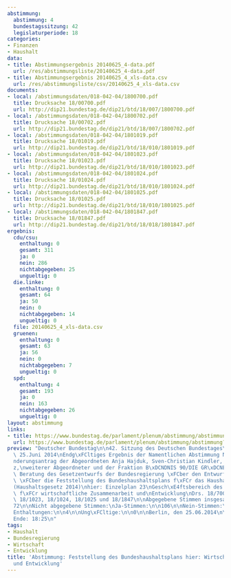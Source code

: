 ```yaml
---
abstimmung:
  abstimmung: 4
  bundestagssitzung: 42
  legislaturperiode: 18
categories:
- Finanzen
- Haushalt
data:
- title: Abstimmungsergebnis 20140625_4-data.pdf
  url: /res/abstimmungsliste/20140625_4-data.pdf
- title: Abstimmungsergebnis 20140625_4_xls-data.csv
  url: /res/abstimmungsliste/csv/20140625_4_xls-data.csv
documents:
- local: /abstimmungsdaten/018-042-04/1800700.pdf
  title: Drucksache 18/00700.pdf
  url: http://dip21.bundestag.de/dip21/btd/18/007/1800700.pdf
- local: /abstimmungsdaten/018-042-04/1800702.pdf
  title: Drucksache 18/00702.pdf
  url: http://dip21.bundestag.de/dip21/btd/18/007/1800702.pdf
- local: /abstimmungsdaten/018-042-04/1801019.pdf
  title: Drucksache 18/01019.pdf
  url: http://dip21.bundestag.de/dip21/btd/18/010/1801019.pdf
- local: /abstimmungsdaten/018-042-04/1801023.pdf
  title: Drucksache 18/01023.pdf
  url: http://dip21.bundestag.de/dip21/btd/18/010/1801023.pdf
- local: /abstimmungsdaten/018-042-04/1801024.pdf
  title: Drucksache 18/01024.pdf
  url: http://dip21.bundestag.de/dip21/btd/18/010/1801024.pdf
- local: /abstimmungsdaten/018-042-04/1801025.pdf
  title: Drucksache 18/01025.pdf
  url: http://dip21.bundestag.de/dip21/btd/18/010/1801025.pdf
- local: /abstimmungsdaten/018-042-04/1801847.pdf
  title: Drucksache 18/01847.pdf
  url: http://dip21.bundestag.de/dip21/btd/18/018/1801847.pdf
ergebnis:
  cdu/csu:
    enthaltung: 0
    gesamt: 311
    ja: 0
    nein: 286
    nichtabgegeben: 25
    ungueltig: 0
  die.linke:
    enthaltung: 0
    gesamt: 64
    ja: 50
    nein: 0
    nichtabgegeben: 14
    ungueltig: 0
  file: 20140625_4_xls-data.csv
  gruenen:
    enthaltung: 0
    gesamt: 63
    ja: 56
    nein: 0
    nichtabgegeben: 7
    ungueltig: 0
  spd:
    enthaltung: 4
    gesamt: 193
    ja: 0
    nein: 163
    nichtabgegeben: 26
    ungueltig: 0
layout: abstimmung
links:
- title: https://www.bundestag.de/parlament/plenum/abstimmung/abstimmung?id=282
  url: https://www.bundestag.de/parlament/plenum/abstimmung/abstimmung?id=282
preview: "Deutscher Bundestag\n\n42. Sitzung des Deutschen Bundestages\nam Mittwoch,\
  \ 25.Juni 2014\nEndg\xFCltiges Ergebnis der Namentlichen Abstimmung Nr. 4\n\n\xC4\
  nderungsantrag der Abgeordneten Anja Hajduk, Sven-Christian Kindler, Ekin Delig\xF6\
  z,\nweiterer Abgeordneter und der Fraktion B\xDCNDNIS 90/DIE GR\xDCNEN\nzu der zweiten\
  \ Beratung des Gesetzentwurfs der Bundesregierung \xFCber den Entwurf eines\nGesetzes\
  \ \xFCber die Feststellung des Bundeshaushaltsplans f\xFCr das Haushaltsjahr 2014\n\
  (Haushaltsgesetz 2014)\nhier: Einzelplan 23\nGesch\xE4ftsbereich des Bundesministeriums\
  \ f\xFCr wirtschaftliche Zusammenarbeit und\nEntwicklung\nDrs. 18/700, 18/702, 18/1019,\
  \ 18/1023, 18/1024, 18/1025 und 18/1847\n\nAbgegebene Stimmen insgesamt:\n\n559\n\
  72\n\nNicht abgegebene Stimmen:\nJa-Stimmen:\n\n106\n\nNein-Stimmen:\n\n449\n\n\
  Enthaltungen:\n\n4\n\nUng\xFCltige:\n\n0\n\nBerlin, den 25.06.2014\n\nBeginn: 18:21\n\
  Ende: 18:25\n"
tags:
- Haushalt
- Bundesregierung
- Wirtschaft
- Entwicklung
title: 'Abstimmung: Feststellung des Bundeshaushaltsplans hier: Wirtschaftliche Zusammenarbeit
  und Entwicklung'
---
```

